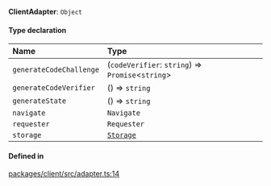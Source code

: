 **ClientAdapter**: `Object`

#### Type declaration

| Name                    | Type                                               |
| :---------------------- | :------------------------------------------------- |
| `generateCodeChallenge` | (`codeVerifier`: `string`) => `Promise`<`string`\> |
| `generateCodeVerifier`  | () => `string`                                     |
| `generateState`         | () => `string`                                     |
| `navigate`              | `Navigate`                                         |
| `requester`             | `Requester`                                        |
| `storage`               | [`Storage`](../interfaces/Storage.md)              |

#### Defined in

[packages/client/src/adapter.ts:14](https://github.com/fastlogs-docs.khulnasoft.com/js/blob/f0f78e6/packages/client/src/adapter.ts#L14)
